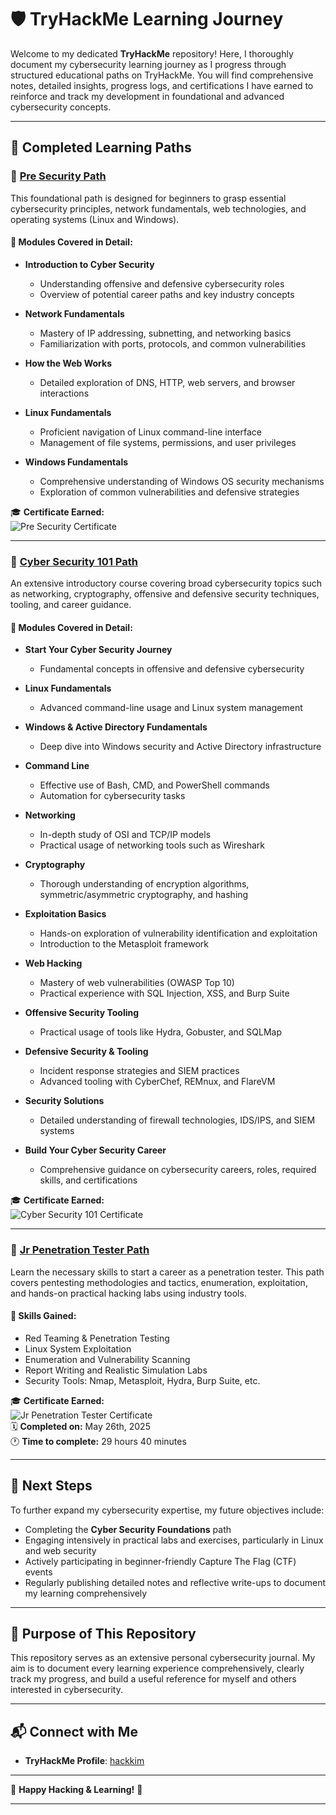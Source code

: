# 🛡️ TryHackMe Learning Journey

Welcome to my dedicated **TryHackMe** repository! Here, I thoroughly document my cybersecurity learning journey as I progress through structured educational paths on TryHackMe. You will find comprehensive notes, detailed insights, progress logs, and certifications I have earned to reinforce and track my development in foundational and advanced cybersecurity concepts.

---

## 📌 Completed Learning Paths

### 🚩 [Pre Security Path](https://tryhackme.com/path/outline/presecurity)
This foundational path is designed for beginners to grasp essential cybersecurity principles, network fundamentals, web technologies, and operating systems (Linux and Windows).

#### 🔖 Modules Covered in Detail:

- **Introduction to Cyber Security**
  - Understanding offensive and defensive cybersecurity roles
  - Overview of potential career paths and key industry concepts

- **Network Fundamentals**
  - Mastery of IP addressing, subnetting, and networking basics
  - Familiarization with ports, protocols, and common vulnerabilities

- **How the Web Works**
  - Detailed exploration of DNS, HTTP, web servers, and browser interactions

- **Linux Fundamentals**
  - Proficient navigation of Linux command-line interface
  - Management of file systems, permissions, and user privileges

- **Windows Fundamentals**
  - Comprehensive understanding of Windows OS security mechanisms
  - Exploration of common vulnerabilities and defensive strategies

🎓 **Certificate Earned:**  
![Pre Security Certificate](https://github.com/user-attachments/assets/fedf1cd2-16f0-4b35-b6f0-1f28ad01305c)

---

### 🚩 [Cyber Security 101 Path](https://tryhackme.com/path/outline/cybersecurity101)
An extensive introductory course covering broad cybersecurity topics such as networking, cryptography, offensive and defensive security techniques, tooling, and career guidance.

#### 🔖 Modules Covered in Detail:

- **Start Your Cyber Security Journey**
  - Fundamental concepts in offensive and defensive cybersecurity

- **Linux Fundamentals**
  - Advanced command-line usage and Linux system management

- **Windows & Active Directory Fundamentals**
  - Deep dive into Windows security and Active Directory infrastructure

- **Command Line**
  - Effective use of Bash, CMD, and PowerShell commands
  - Automation for cybersecurity tasks

- **Networking**
  - In-depth study of OSI and TCP/IP models
  - Practical usage of networking tools such as Wireshark

- **Cryptography**
  - Thorough understanding of encryption algorithms, symmetric/asymmetric cryptography, and hashing

- **Exploitation Basics**
  - Hands-on exploration of vulnerability identification and exploitation
  - Introduction to the Metasploit framework

- **Web Hacking**
  - Mastery of web vulnerabilities (OWASP Top 10)
  - Practical experience with SQL Injection, XSS, and Burp Suite

- **Offensive Security Tooling**
  - Practical usage of tools like Hydra, Gobuster, and SQLMap

- **Defensive Security & Tooling**
  - Incident response strategies and SIEM practices
  - Advanced tooling with CyberChef, REMnux, and FlareVM

- **Security Solutions**
  - Detailed understanding of firewall technologies, IDS/IPS, and SIEM systems

- **Build Your Cyber Security Career**
  - Comprehensive guidance on cybersecurity careers, roles, required skills, and certifications

🎓 **Certificate Earned:**  
![Cyber Security 101 Certificate](https://github.com/user-attachments/assets/41433a19-7c4b-49a9-902c-a7dd44e1b8fc)

---

### 🚩 [Jr Penetration Tester Path](https://tryhackme.com/path/outline/jrpenetrationtester)  
Learn the necessary skills to start a career as a penetration tester. This path covers pentesting methodologies and tactics, enumeration, exploitation, and hands-on practical hacking labs using industry tools.

#### 🔖 Skills Gained:

- Red Teaming & Penetration Testing
- Linux System Exploitation
- Enumeration and Vulnerability Scanning
- Report Writing and Realistic Simulation Labs
- Security Tools: Nmap, Metasploit, Hydra, Burp Suite, etc.

🎓 **Certificate Earned:**  
![Jr Penetration Tester Certificate](https://github.com/user-attachments/assets/9286bac4-e30a-4dbb-ae6d-d28418a8ef50)  
🗓️ **Completed on:** May 26th, 2025  
🕐 **Time to complete:** 29 hours 40 minutes  

---

## 🔮 Next Steps

To further expand my cybersecurity expertise, my future objectives include:

- Completing the **Cyber Security Foundations** path
- Engaging intensively in practical labs and exercises, particularly in Linux and web security
- Actively participating in beginner-friendly Capture The Flag (CTF) events
- Regularly publishing detailed notes and reflective write-ups to document my learning comprehensively

---

## 📝 Purpose of This Repository

This repository serves as an extensive personal cybersecurity journal. My aim is to document every learning experience comprehensively, clearly track my progress, and build a useful reference for myself and others interested in cybersecurity.

---

## 📬 Connect with Me
- **TryHackMe Profile**: [hackkim](https://tryhackme.com/p/kimsunghoon)

---

🌟 **Happy Hacking & Learning!** 🌟

---
